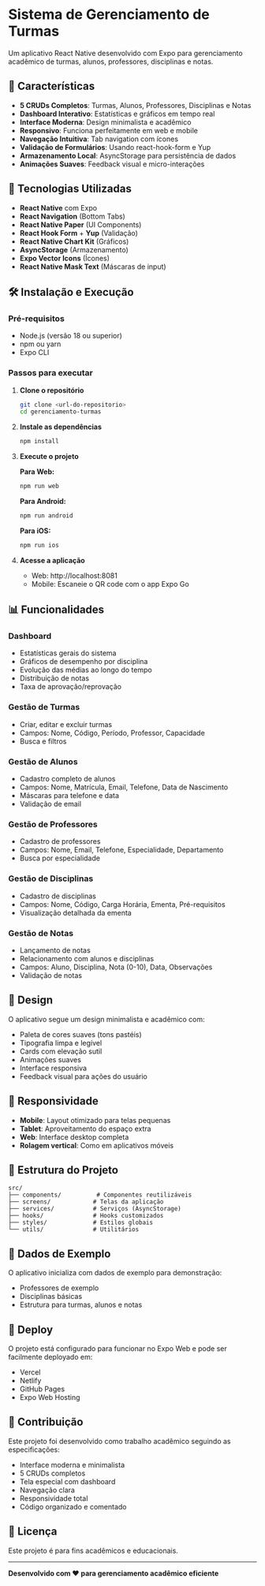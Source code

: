 # Sistema de Gerenciamento de Turmas

Um aplicativo React Native desenvolvido com Expo para gerenciamento acadêmico de turmas, alunos, professores, disciplinas e notas.

## 🚀 Características

- **5 CRUDs Completos**: Turmas, Alunos, Professores, Disciplinas e Notas
- **Dashboard Interativo**: Estatísticas e gráficos em tempo real
- **Interface Moderna**: Design minimalista e acadêmico
- **Responsivo**: Funciona perfeitamente em web e mobile
- **Navegação Intuitiva**: Tab navigation com ícones
- **Validação de Formulários**: Usando react-hook-form e Yup
- **Armazenamento Local**: AsyncStorage para persistência de dados
- **Animações Suaves**: Feedback visual e micro-interações

## 📱 Tecnologias Utilizadas

- **React Native** com Expo
- **React Navigation** (Bottom Tabs)
- **React Native Paper** (UI Components)
- **React Hook Form** + **Yup** (Validação)
- **React Native Chart Kit** (Gráficos)
- **AsyncStorage** (Armazenamento)
- **Expo Vector Icons** (Ícones)
- **React Native Mask Text** (Máscaras de input)

## 🛠️ Instalação e Execução

### Pré-requisitos
- Node.js (versão 18 ou superior)
- npm ou yarn
- Expo CLI

### Passos para executar

1. **Clone o repositório**
   ```bash
   git clone <url-do-repositorio>
   cd gerenciamento-turmas
   ```

2. **Instale as dependências**
   ```bash
   npm install
   ```

3. **Execute o projeto**
   
   **Para Web:**
   ```bash
   npm run web
   ```
   
   **Para Android:**
   ```bash
   npm run android
   ```
   
   **Para iOS:**
   ```bash
   npm run ios
   ```

4. **Acesse a aplicação**
   - Web: http://localhost:8081
   - Mobile: Escaneie o QR code com o app Expo Go

## 📊 Funcionalidades

### Dashboard
- Estatísticas gerais do sistema
- Gráficos de desempenho por disciplina
- Evolução das médias ao longo do tempo
- Distribuição de notas
- Taxa de aprovação/reprovação

### Gestão de Turmas
- Criar, editar e excluir turmas
- Campos: Nome, Código, Período, Professor, Capacidade
- Busca e filtros

### Gestão de Alunos
- Cadastro completo de alunos
- Campos: Nome, Matrícula, Email, Telefone, Data de Nascimento
- Máscaras para telefone e data
- Validação de email

### Gestão de Professores
- Cadastro de professores
- Campos: Nome, Email, Telefone, Especialidade, Departamento
- Busca por especialidade

### Gestão de Disciplinas
- Cadastro de disciplinas
- Campos: Nome, Código, Carga Horária, Ementa, Pré-requisitos
- Visualização detalhada da ementa

### Gestão de Notas
- Lançamento de notas
- Relacionamento com alunos e disciplinas
- Campos: Aluno, Disciplina, Nota (0-10), Data, Observações
- Validação de notas

## 🎨 Design

O aplicativo segue um design minimalista e acadêmico com:
- Paleta de cores suaves (tons pastéis)
- Tipografia limpa e legível
- Cards com elevação sutil
- Animações suaves
- Interface responsiva
- Feedback visual para ações do usuário

## 📱 Responsividade

- **Mobile**: Layout otimizado para telas pequenas
- **Tablet**: Aproveitamento do espaço extra
- **Web**: Interface desktop completa
- **Rolagem vertical**: Como em aplicativos móveis

## 🔧 Estrutura do Projeto

```
src/
├── components/          # Componentes reutilizáveis
├── screens/            # Telas da aplicação
├── services/           # Serviços (AsyncStorage)
├── hooks/              # Hooks customizados
├── styles/             # Estilos globais
└── utils/              # Utilitários
```

## 📝 Dados de Exemplo

O aplicativo inicializa com dados de exemplo para demonstração:
- Professores de exemplo
- Disciplinas básicas
- Estrutura para turmas, alunos e notas

## 🚀 Deploy

O projeto está configurado para funcionar no Expo Web e pode ser facilmente deployado em:
- Vercel
- Netlify
- GitHub Pages
- Expo Web Hosting

## 👥 Contribuição

Este projeto foi desenvolvido como trabalho acadêmico seguindo as especificações:
- Interface moderna e minimalista
- 5 CRUDs completos
- Tela especial com dashboard
- Navegação clara
- Responsividade total
- Código organizado e comentado

## 📄 Licença

Este projeto é para fins acadêmicos e educacionais.

---

**Desenvolvido com ❤️ para gerenciamento acadêmico eficiente**

